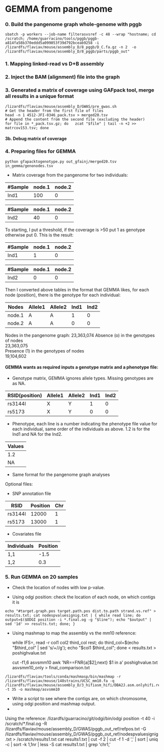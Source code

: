 # GEMMA from pangenome

### 0. Build the pangenome graph whole-genome with pggb
```
sbatch -p workers --job-name filterasvsref -c 48 --wrap "hostname; cd /scratch; /home/guarracino/tools/pggb/pggb-a814fa58b370eddd5a099053f39d792bceab9258 -i /lizardfs/flaviav/mouse/assembly_D/8_pggb/D_C.fa.gz -n 2  -o /lizardfs/flaviav/mouse/assembly_D/8_pggb/parts/pggb_out"
```
### 1. Mapping linked-read vs D+B assembly
### 2. Inject the BAM (alignment) file into the graph
### 3. Generated a matrix of coverage using GAFpack tool, merge all results in a unique format
```
/lizardfs/flaviav/mouse/assembly_D/GWAS/pre_gwas.sh
# Get the header from the first file of files 
head -n 1 4512-JFI-0346_pack.tsv > merged20.tsv
# Append the content from the second file (excluding the header)
for file in *_pack.tsv.gz; do   zcat "$file" | tail -n +2 >> matrcov153.tsv; done
```

#### 3b. Debug matrix of coverage


### 4. Preparing files for GEMMA
```
python gfapacktogenotype.py out_gfainj/merged20.tsv in_gemma/genonodes.tsv
```

- Matrix coverage from the pangenome for two individuals: 

| #Sample   | node.1    | node.2|
| -------- | -------- | -------- |
|Ind1|100|0|

| #Sample    | node.1    | node.2|
| -------- | -------- | -------- |
|Ind2|40|0|

To starting, I put a threshold, if the coverage is >50 put 1 as genotype otherwise put 0. This is the result:

| #Sample    | node.1    | node.2|
| -------- | -------- | -------- |
|Ind1|1|0|

| #Sample    | node.1    | node.2|
| -------- | -------- | -------- |
|Ind2|0|0|

Then I converted above tables in the format that GEMMA likes, for each node (position), there is the genotype for each individual:

| Nodes | Allele1 | Allele2 |Ind1|Ind2|
| -------- | -------- | -------- |-------|-------|
| node.1     | A    | A   |   1 |   0   |
| node.2   | A    | A    |   0 |  0   |


Nodes in the pangenome graph: 
23,363,074
Absence (o) in the genotypes of nodes                                                   
23,363,075                                                                                                                             
Presence (1) in the genotypes of nodes                                                                                            
19,104,602                                                               


#### GEMMA wants as required inputs a genotype matrix and a phenotype file:

- Genotype matrix, GEMMA ignores allele types. Missing genotypes are as NA.

| RSID(position) | Allele1 | Allele2 |Ind1|Ind2|
| -------- | -------- | -------- |-------|-------|
| rs3144l     | X    | Y   |   1 |   0   |
| rs5173   | X    | Y    |   0 |  0   |

- Phenotype, each line is a number indicating the phenotype file value for each individual, same order of the individuals as above. 1.2 is for the Ind1 and NA for the Ind2.

| Values | 
| -------- | 
| 1.2     | 
| NA   | 

- Same format for the pangenome graph analyses

Optional files:
- SNP annotation file
  
| RSID | Position| Chr|
| -------- | -------- |--------|
| rs3144l     | 12000    | 1   | 
| rs5173   | 13000    | 1   |   

- Covariates file

| Individuals | Position|
| -------- | -------- |
| 1,1     | -1.5    | 
| 1,2   | 0.3    | 

### 5. Run GEMMA on 20 samples
- Check the location of nodes with low p-value.

- Using odgi position: check the location of each node, on which contigs it is
```
echo "#target.graph.pos target.path.pos dist.to.path strand.vs.ref" > results.txt; cat nodespvaluesignig.txt | { while read line; do output=$($ODGI position -i *.final.og -g "$line"); echo "$output" | sed '1d' >> results.txt; done; }
```
- Using mashmap to map the assembly vs the mm10 reference:

  while IFS=, read -r col1 col2 third_col rest; do     third_col=$(echo "$third_col" | sed 's/+//g');     echo "$col1 $third_col"; done < results.txt > poshighvalue.txt

  cut -f1,6 asvsmm10
  awk 'NR==FNR{a[$2];next} $1 in a' poshighvalue.txt asvsmm10_only > final_comparison.txt

```
/lizardfs/flaviav/tools/conda/mashmasp/bin/mashmap -r /lizardfs/flaviav/mouse/148strains/UCSC_mm10.fa -q /lizardfs/flaviav/mouse/assembly_D/3_hifiasm_hifi/DBA2J.asm.onlyhifi.rename.fa -t 35 -o mashmap/asvsmm10
``` 
- Write a script to see where the contigs are, on which chromosome, using odgi position and mashmap output.
- 
Using the reference:
/lizardfs/guarracino/git/odgi/bin/odgi position -t 40 -i /scratch/*.final.og -R /lizardfs/flaviav/mouse/assembly_D/GWAS/pggb_out_ref/refpos.txt -G /lizardfs/flaviav/mouse/assembly_D/GWAS/pggb_out_ref/nodespvaluesignig.txt > /scratch/results1.txt
cat results1.txt | cut -f 2 | cut -f 1 -d ',' | sort | uniq -c | sort -k 1,1nr | less -S
cat results1.txt | grep 'chr1,'
